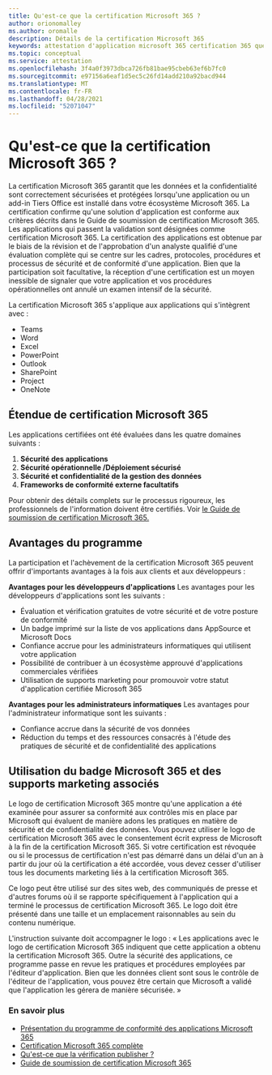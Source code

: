 ```yaml
---
title: Qu'est-ce que la certification Microsoft 365 ?
author: orionomalley
ms.author: oromalle
description: Détails de la certification Microsoft 365
keywords: attestation d'application microsoft 365 certification 365 questionnaire appSource
ms.topic: conceptual
ms.service: attestation
ms.openlocfilehash: 3f4a0f3973dbca726fb81bae95cbeb63ef6b7fc0
ms.sourcegitcommit: e97156a6eaf1d5ec5c26fd14add210a92bacd944
ms.translationtype: MT
ms.contentlocale: fr-FR
ms.lasthandoff: 04/28/2021
ms.locfileid: "52071047"
---
```

# <a name="what-is-microsoft-365-certification"></a>Qu'est-ce que la certification Microsoft 365 ?

La certification Microsoft 365 garantit que les données et la confidentialité sont correctement sécurisées et protégées lorsqu'une application ou un add-in Tiers Office est installé dans votre écosystème Microsoft 365. La certification confirme qu'une solution d'application est conforme aux critères décrits dans le Guide de soumission de certification Microsoft 365. Les applications qui passent la validation sont désignées comme certification Microsoft 365.
La certification des applications est obtenue par le biais de la révision et de l'approbation d'un analyste qualifié d'une évaluation complète qui se centre sur les cadres, protocoles, procédures et processus de sécurité et de conformité d'une application. Bien que la participation soit facultative, la réception d'une certification est un moyen inessible de signaler que votre application et vos procédures opérationnelles ont annulé un examen intensif de la sécurité.

La certification Microsoft 365 s'applique aux applications qui s'intègrent avec :
- Teams
- Word
- Excel
- PowerPoint
- Outlook
- SharePoint
- Project
- OneNote

## <a name="microsoft-365-certification-scope"></a>Étendue de certification Microsoft 365

Les applications certifiées ont été évaluées dans les quatre domaines suivants :
1.  **Sécurité des applications**
1.  **Sécurité opérationnelle /Déploiement sécurisé**
1.  **Sécurité et confidentialité de la gestion des données**
1.  **Frameworks de conformité externe facultatifs**

Pour obtenir des détails complets sur le processus rigoureux, les professionnels de l'information doivent être certifiés. Voir [le Guide de soumission de certification Microsoft 365.](https://docs.microsoft.com/microsoft-365-app-certification/docs/certification-submission-guide)

## <a name="program-benefits"></a>Avantages du programme
La participation et l'achèvement de la certification Microsoft 365 peuvent offrir d'importants avantages à la fois aux clients et aux développeurs :

**Avantages pour les développeurs d'applications** Les avantages pour les développeurs d'applications sont les suivants : 
-   Évaluation et vérification gratuites de votre sécurité et de votre posture de conformité
-   Un badge imprimé sur la liste de vos applications dans AppSource et Microsoft Docs
-   Confiance accrue pour les administrateurs informatiques qui utilisent votre application
-   Possibilité de contribuer à un écosystème approuvé d'applications commerciales vérifiées
- Utilisation de supports marketing pour promouvoir votre statut d'application certifiée Microsoft 365

**Avantages pour les administrateurs informatiques** Les avantages pour l'administrateur informatique sont les suivants :
-   Confiance accrue dans la sécurité de vos données
-   Réduction du temps et des ressources consacrés à l'étude des pratiques de sécurité et de confidentialité des applications

## <a name="using-the-microsoft-365-badge-and-associated-marketing-materials"></a>Utilisation du badge Microsoft 365 et des supports marketing associés
Le logo de certification Microsoft 365 montre qu'une application a été examinée pour assurer sa conformité aux contrôles mis en place par Microsoft qui évaluent de manière adons les pratiques en matière de sécurité et de confidentialité des données. Vous pouvez utiliser le logo de certification Microsoft 365 avec le consentement écrit express de Microsoft à la fin de la certification Microsoft 365. Si votre certification est révoquée ou si le processus de certification n'est pas démarré dans un délai d'un an à partir du jour où la certification a été accordée, vous devez cesser d'utiliser tous les documents marketing liés à la certification Microsoft 365. 

Ce logo peut être utilisé sur des sites web, des communiqués de presse et d'autres forums où il se rapporte spécifiquement à l'application qui a terminé le processus de certification Microsoft 365. Le logo doit être présenté dans une taille et un emplacement raisonnables au sein du contenu numérique. 

L'instruction suivante doit accompagner le logo : « Les applications avec le logo de certification Microsoft 365 indiquent que cette application a obtenu la certification Microsoft 365. Outre la sécurité des applications, ce programme passe en revue les pratiques et procédures employées par l'éditeur d'application. Bien que les données client sont sous le contrôle de l'éditeur de l'application, vous pouvez être certain que Microsoft a validé que l'application les gérera de manière sécurisée. »


### <a name="learn-more"></a>En savoir plus
* [Présentation du programme de conformité des applications Microsoft 365](~/overview.md)  
* [Certification Microsoft 365 complète](~/docs/certification.md)  
* [Qu'est-ce que la vérification publisher ?](https://docs.microsoft.com/azure/active-directory/develop/publisher-verification-overview)
* [Guide de soumission de certification Microsoft 365](~/docs/certification-submission-guide.md)

